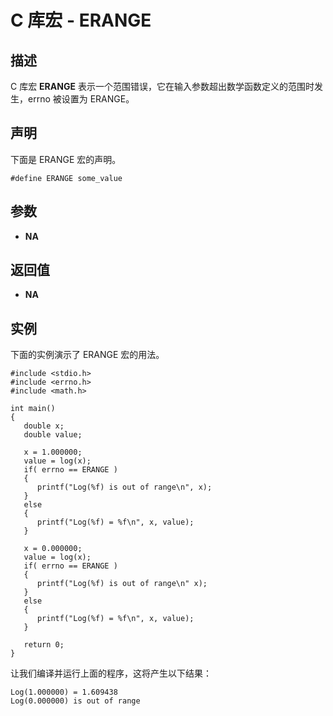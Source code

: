 
# C 库宏 - ERANGE

  

## 描述

C 库宏 **ERANGE** 表示一个范围错误，它在输入参数超出数学函数定义的范围时发生，errno 被设置为 ERANGE。

## 声明

下面是 ERANGE 宏的声明。

```
#define ERANGE some_value

```

## 参数

*   **NA**

## 返回值

*   **NA**

## 实例

下面的实例演示了 ERANGE 宏的用法。

```
#include <stdio.h>
#include <errno.h>
#include <math.h>

int main()
{
   double x;
   double value;

   x = 1.000000;
   value = log(x);
   if( errno == ERANGE ) 
   {
      printf("Log(%f) is out of range\n", x);
   }
   else 
   {
      printf("Log(%f) = %f\n", x, value);
   }

   x = 0.000000;
   value = log(x);
   if( errno == ERANGE ) 
   {
      printf("Log(%f) is out of range\n" x);
   }
   else 
   {
      printf("Log(%f) = %f\n", x, value);
   }

   return 0;
}

```

让我们编译并运行上面的程序，这将产生以下结果：

```
Log(1.000000) = 1.609438
Log(0.000000) is out of range

```

  

